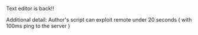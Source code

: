 Text editor is back!!

Additional detail: Author's script can exploit remote under 20 seconds ( with 100ms ping to the server )

